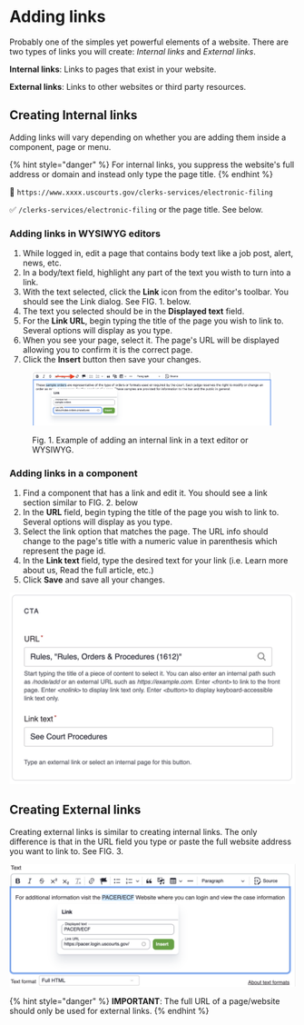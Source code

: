 # Adding links

Probably one of the simples yet powerful elements of a website. There are two types of links you will create: _Internal links_ and _External links_.

**Internal links**: Links to pages that exist in your website.

**External links**: Links to other websites or third party resources.

## Creating Internal links

Adding links will vary depending on whether you are adding them inside a component, page or menu.

{% hint style="danger" %}
For internal links, you suppress the website's full address or domain and instead only type the page title.
{% endhint %}

🚫 `https://www.xxxx.uscourts.gov/clerks-services/electronic-filing`

✅ `/clerks-services/electronic-filing` or the page title. See below.

### Adding links in WYSIWYG editors

1. While logged in, edit a page that contains body text like a job post, alert, news, etc.
2. In a body/text field, highlight any part of the text you wisth to turn into a link.
3. With the text selected, click the **Link** icon from the editor's toolbar. You should see the Link dialog. See FIG. 1. below.
4. The text you selected should be in the **Displayed text** field.
5. For the **Link URL**, begin typing the title of the page you wish to link to. Several options will display as you type.
6. When you see your page, select it. The page's URL will be displayed allowing you to confirm it is the correct page.
7. Click the **Insert** button then save your changes.

<figure><img src="../.gitbook/assets/linkit.png" alt="Example of adding an internal link in a text editor or WYSIWYG."><figcaption><p>Fig. 1. Example of adding an internal link in a text editor or WYSIWYG.</p></figcaption></figure>

### Adding links in a component

1. Find a component that has a link and edit it. You should see a link section similar to FIG. 2. below
2. In the **URL** field, begin typing the title of the page you wish to link to. Several options will display as you type.
3. Select the link option that matches the page. The URL info should change to the page's title with a numeric value in parenthesis which represent the page id.
4. In the **Link text** field, type the desired text for your link (i.e. Learn more about us, Read the full article, etc.)
5. Click **Save** and save all your changes.

![Fig. 2. Example of adding an internal link in a component.](../.gitbook/assets/link-component.png)

## Creating External links

Creating external links is similar to creating internal links. The only difference is that in the URL field you type or paste the full website address you want to link to. See FIG. 3.

![Fig. 3. Example of adding an external link.](../.gitbook/assets/link-ext.png)

{% hint style="danger" %}
**IMPORTANT**: The full URL of a page/website should only be used for external links.
{% endhint %}
